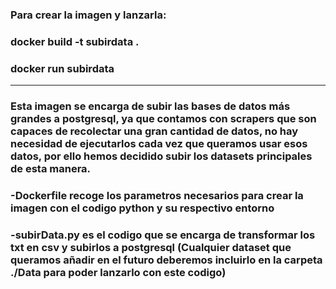 ### Para crear la imagen y lanzarla:
### docker build -t subirdata .
### docker run subirdata
_________________________________________________________________________________________________________________________________________________________________________
### Esta imagen se encarga de subir las bases de datos más grandes a postgresql, ya que contamos con scrapers que son capaces de recolectar una gran cantidad de datos, no hay necesidad de ejecutarlos cada vez que queramos usar esos datos, por ello hemos decidido subir los datasets principales de esta manera.

### -Dockerfile recoge los parametros necesarios para crear la imagen con el codigo python y su respectivo entorno
### -subirData.py es el codigo que se encarga de transformar los txt en csv y subirlos a postgresql (Cualquier dataset que queramos añadir en el futuro deberemos incluirlo en la carpeta ./Data para poder lanzarlo con este codigo)

